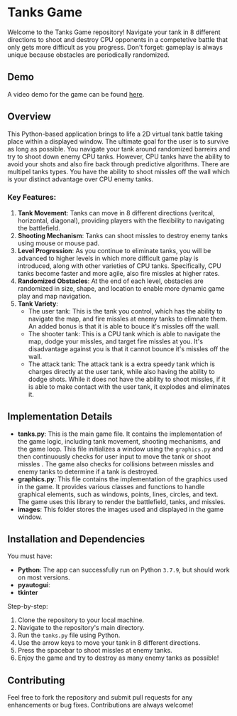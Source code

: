 # Tanks Game

Welcome to the Tanks Game repository! Navigate your tank in 8 different directions to shoot and destroy CPU opponents in a competetive battle that only gets more difficult as you progress. Don't forget: gameplay is always unique because obstacles are periodically randomized.

## Demo

A video demo for the game can be found [here](https://www.youtube.com/watch?v=44Ij5p1PsN0&t=14s).

## Overview

This Python-based application brings to life a 2D virtual tank battle taking place within a displayed window. The ultimate goal for the user is to survive as long as possible. You navigate your tank around randomized barreirs and try to shoot down enemy CPU tanks. However, CPU tanks have the ability to avoid your shots and also fire back through predictive algorithms. There are multipel tanks types. You have the ability to shoot missles off the wall which is your distinct advantage over CPU enemy tanks.

### Key Features:

1. **Tank Movement**: Tanks can move in 8 different directions (veritcal, horizontal, diagonal), providing players with the flexibility to navigating the battlefield.
2. **Shooting Mechanism**: Tanks can shoot missles to destroy enemy tanks using mouse or mouse pad.
3. **Level Progression**: As you continue to eliminate tanks, you will be advanced to higher levels in which more difficult game play is introduced, along with other varieties of CPU tanks. Specifically, CPU tanks become faster and more agile, also fire missles at higher rates.
4. **Randomized Obstacles**: At the end of each level, obstacles are randomized in size, shape, and location to enable more dynamic game play and map navigation.
7. **Tank Variety**:
   - The user tank: This is the tank you control, which has the ability to navigate the map, and fire missles at enemy tanks to elimnate them. An added bonus is that it is able to bouce it's missles off the wall.
   - The shooter tank: This is a CPU tank which is able to navigate the map, dodge your missles, and target fire missles at you. It's disadvantage against you is that it cannot bounce it's missles off the wall.
   - The attack tank: The attack tank is a extra speedy tank which is charges directly at the user tank, while also having the ability to dodge shots. While it does not have the ability to shoot missles, if it is able to make contact with the user tank, it explodes and eliminates it.
   

## Implementation Details

- **tanks.py**: This is the main game file. It contains the implementation of the game logic, including tank movement, shooting mechanisms, and the game loop. This file initializes a window using the `graphics.py` and then continuously checks for user input to move the tank or shoot missles . The game also checks for collisions between missles and enemy tanks to determine if a tank is destroyed.
- **graphics.py**: This file contains the implementation of the graphics used in the game. It provides various classes and functions to handle graphical elements, such as windows, points, lines, circles, and text. The game uses this library to render the battlefield, tanks, and missles.
- **images**: This folder stores the images used and displayed in the game window.

## Installation and Dependencies

You must have:
- **Python**: The app can successfully run on Python `3.7.9`, but should work on most versions.
- **pyautogui**:
- **tkinter**

Step-by-step:
1. Clone the repository to your local machine.
2. Navigate to the repository's main directory.
3. Run the `tanks.py` file using Python.
4. Use the arrow keys to move your tank in 8 different directions.
5. Press the spacebar to shoot missles at enemy tanks.
6. Enjoy the game and try to destroy as many enemy tanks as possible!

## Contributing

Feel free to fork the repository and submit pull requests for any enhancements or bug fixes. Contributions are always welcome!

